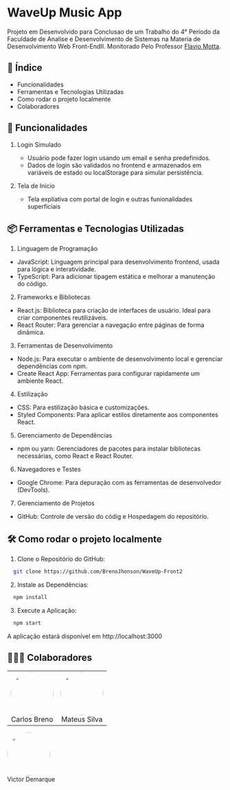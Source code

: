 # WaveUp Music App
  Projeto em Desenvolvido para Conclusao de um Trabalho do 4° Periodo da Faculdade de Analise e Desenvolvimento de Sistemas na Materia de Desenvolvimento Web Front-EndII. Monitorado Pelo Professor [Flavio Motta](https://github.com/FlavioAAMotta).

## 📘 Índice
  * Funcionalidades
  * Ferramentas e Tecnologias Utilizadas
  * Como rodar o projeto localmente
  * Colaboradores

## 🚀 Funcionalidades
1. Login Simulado
    * Usuário pode fazer login usando um email e senha predefinidos.
    * Dados de login são validados no frontend e armazenados em variáveis de estado ou localStorage para simular persistência.

2. Tela de Inicio
    * Tela expliativa com portal de login e outras funionalidades superficiais

## 📦 Ferramentas e Tecnologias Utilizadas
1. Linguagem de Programação
* JavaScript: Linguagem principal para desenvolvimento frontend, usada para lógica e interatividade.
* TypeScript: Para adicionar tipagem estática e melhorar a manutenção do código.

2. Frameworks e Bibliotecas
* React.js: Biblioteca para criação de interfaces de usuário. Ideal para criar componentes reutilizáveis.
* React Router: Para gerenciar a navegação entre páginas de forma dinâmica.

3. Ferramentas de Desenvolvimento
* Node.js: Para executar o ambiente de desenvolvimento local e gerenciar dependências com npm.
* Create React App: Ferramentas para configurar rapidamente um ambiente React.

4. Estilização
* CSS: Para estilização básica e customizações.
* Styled Components: Para aplicar estilos diretamente aos componentes React.

5. Gerenciamento de Dependências
* npm ou yarn: Gerenciadores de pacotes para instalar bibliotecas necessárias, como React e React Router.

6. Navegadores e Testes
* Google Chrome: Para depuração com as ferramentas de desenvolvedor (DevTools).

7. Gerenciamento de Projetos
* GitHub: Controle de versão do códig e Hospedagem do repositório.


## 🛠️ Como rodar o projeto localmente
  1. Clone o Repositório do GitHub:
  ```bash
    git clone https://github.com/BrenoJhonson/WaveUp-Front2
  ```

  2. Instale as Dependências:
  ```bash
    npm install
  ```

  3. Execute a Aplicação:
  ```bash
    npm start
  ```
  A aplicação estará disponível em http://localhost:3000

## 👨🏽‍💻 Colaboradores

<div align="center">
  <table>
    <tr>
      <td align="center">
        <a href="https://github.com/BrenoJhonson" style="text-decoration: none;">
          <img src="https://avatars.githubusercontent.com/u/168320214?v=4" width="100" height="100" style="border-radius: 50%;">
          <br>
          Carlos Breno
        </a>
      <td align="center">
        <a href="https://github.com/mateus-2002" style="text-decoration: none;">
          <img src="https://avatars.githubusercontent.com/u/180777561?v=4" width="100" height="100" style="border-radius: 50%;">
          <br>
          Mateus Silva
        </a>
      </td>
    </tr>
  </table>
</div>
      <td align="center">
        <a href="https://github.com/VitinDemarque" style="text-decoration: none;">
          <img src="https://avatars.githubusercontent.com/u/126296402?v=4" width="100" height="100" style="border-radius: 50%;">
          <br>
          Victor Demarque
        </a>
      </td>
    </tr>
  </table>
</div>